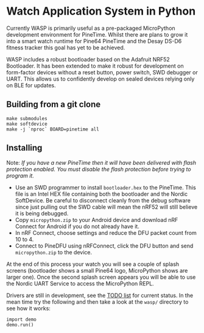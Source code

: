 Watch Application System in Python
==================================

Currently WASP is primarily useful as a pre-packaged MicroPython
development environment for PineTime. Whilst there are plans to grow 
it into a smart watch runtime for Pine64 PineTime and the Desay
DS-D6 fitness  tracker this goal has yet to be achieved.

WASP includes a robust bootloader based on the Adafruit NRF52
Bootloader. It has been extended to make it robust for development on
form-factor devices without a reset button, power switch, SWD debugger
or UART. This allows us to confidently develop on sealed devices relying
only on BLE for updates.

Building from a git clone
-------------------------

~~~
make submodules
make softdevice
make -j `nproc` BOARD=pinetime all
~~~

Installing
----------

Note: *If you have a new PineTime then it will have been delivered with
flash protection enabled. You must disable the flash protection before
trying to program it.*

* Use an SWD programmer to install `bootloader.hex` to the PineTime.
  This file is an Intel HEX file containing both the bootloader and
  the Nordic SoftDevice. Be careful to disconnect cleanly from the
  debug software since just pulling out the SWD cable will mean the
  nRF52 will still believe it is being debugged.
* Copy `micropython.zip` to your Android device and download nRF Connect
  for Android if you do not already have it.
* In nRF Connect, choose settings and reduce the DFU packet count from
  10 to 4.
* Connect to PineDFU using nRFConnect, click the DFU button and send
  `micropython.zip` to the device.

At the end of this process your watch you will see a couple of splash
screens (bootloader shows a small Pine64 logo, MicroPython shows are
larger one). Once the second splash screen appears you will be able to 
use the Nordic UART Service to access the MicroPython REPL.

Drivers are still in development, see the [TODO list](todo.md) for
current status. In the mean time try the following and then take
a look at the `wasp/` directory to see how it works:

~~~
import demo
demo.run()
~~~
